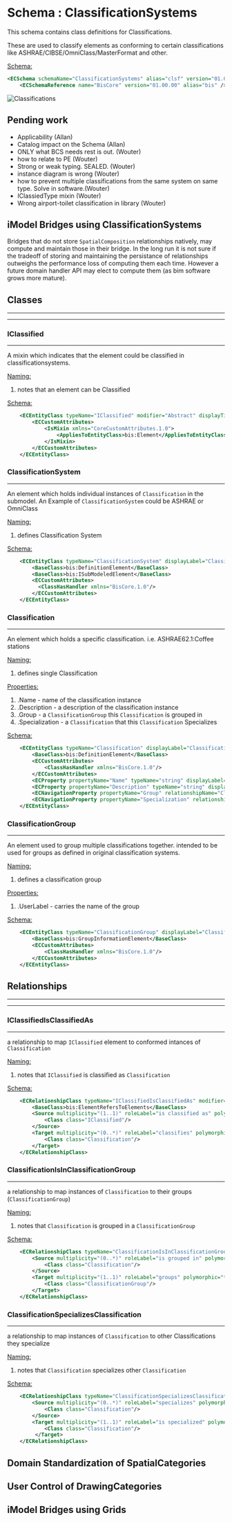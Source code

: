 # Schema : ClassificationSystems

This schema contains class definitions for Classifications.

These are used to classify elements as conforming to certain classifications like ASHRAE/CIBSE/OmniClass/MasterFormat and other.

<u>Schema:</u>

```xml
<ECSchema schemaName="ClassificationSystems" alias="clsf" version="01.00.00" xmlns="http://www.bentley.com/schemas/Bentley.ECXML.3.1">
    <ECSchemaReference name="BisCore" version="01.00.00" alias="bis" />
```

![Classifications](./media/Classification-Systems.png)


## Pending work
- Applicability (Allan)
- Catalog impact on the Schema (Allan)
- ONLY what BCS needs rest is out. (Wouter)
- how to relate to PE (Wouter)
- Strong or weak typing. SEALED. (Wouter)
- instance diagram is wrong (Wouter)
- how to prevent multiple classifications from the same system on same type. Solve in software.(Wouter)
- IClassiedType mixin (Wouter)
- Wrong airport-toilet classification in library (Wouter)

## iModel Bridges using ClassificationSystems

Bridges that do not store `SpatialComposition` relationships natively, may compute and maintain those in their bridge. In the long run it is not sure if the tradeoff of storing and maintaining the persistance of relationships outweighs the performance loss of computing them each time. However a future domain handler API may elect to compute them (as bim software grows more mature).

## Classes

---

---

### IClassified

---

A mixin which indicates that the element could be classified in classificationsystems.

<u>Naming:</u>

1.  notes that an element can be Classified

<u>Schema:</u>

```xml
    <ECEntityClass typeName="IClassified" modifier="Abstract" displayTitle="IClassifiedElement" Description="An interface that indicates that an element could be classified by classification(s)">
        <ECCustomAttributes>
            <IsMixin xmlns="CoreCustomAttributes.1.0">
                <AppliesToEntityClass>bis:Element</AppliesToEntityClass>
            </IsMixin>
        </ECCustomAttributes>
    </ECEntityClass>
```

### ClassificationSystem

---

An element which holds individual instances of `Classification` in the submodel. An Example of `ClassificationSystem` could be ASHRAE or OmniClass

<u>Naming:</u>

1.  defines Classification System

<u>Schema:</u>

```xml
    <ECEntityClass typeName="ClassificationSystem" displayLabel="ClassificationSystem">
        <BaseClass>bis:DefinitionElement</BaseClass>
        <BaseClass>bis:ISubModeledElement</BaseClass>
        <ECCustomAttributes>
          <ClassHasHandler xmlns="BisCore.1.0"/>
        </ECCustomAttributes>
    </ECEntityClass>
```

### Classification

---

An element which holds a specific classification. i.e. ASHRAE62.1:Coffee stations

<u>Naming:</u>

1.  defines single Classification

<u>Properties:</u>

1.  .Name - name of the classification instance
2.  .Description - a description of the classification instance
3.  .Group - a `ClassificationGroup` this `Classification` is grouped in
4.  .Specialization - a `Classification` that this `Classification` Specializes

<u>Schema:</u>

```xml
    <ECEntityClass typeName="Classification" displayLabel="ClassificationSystem ClassDefinition" description="The ClassDefinition used to store classificationSystem data.">
        <BaseClass>bis:DefinitionElement</BaseClass>
        <ECCustomAttributes>
            <ClassHasHandler xmlns="BisCore.1.0"/>
        </ECCustomAttributes>
        <ECProperty propertyName="Name" typeName="string" displayLabel="Name"/>
        <ECProperty propertyName="Description" typeName="string" displayLabel="Description"/>
        <ECNavigationProperty propertyName="Group" relationshipName="ClassificationIsInClassificationGroup" direction="Forward" description="Group this definition belong to" />
        <ECNavigationProperty propertyName="Specialization" relationshipName="ClassificationSpecializesClassification" direction="Forward" description="Classification this Specializes in" />
    </ECEntityClass>
```

### ClassificationGroup

---

An element used to group multiple classifications together. intended to be used for groups as defined in original classification systems.

<u>Naming:</u>

1.  defines a classification group

<u>Properties:</u>

1.  .UserLabel - carries the name of the group

<u>Schema:</u>

```xml
    <ECEntityClass typeName="ClassificationGroup" displayLabel="ClassificationSystem ClassDefinition group" description="The ClassDefinition group element">
        <BaseClass>bis:GroupInformationElement</BaseClass>
        <ECCustomAttributes>
            <ClassHasHandler xmlns="BisCore.1.0"/>
        </ECCustomAttributes>
    </ECEntityClass>
```

## Relationships

---

---

### IClassifiedIsClassifiedAs

---

a relationship to map `IClassified` element to conformed intances of `Classification`

<u>Naming:</u>

1.  notes that `IClassified` is classified as `Classification`

<u>Schema:</u>

```xml
    <ECRelationshipClass typeName="IClassifiedIsClassifiedAs" modifier="None" strength="referencing" description="a relationship to map IClassified to Classifications">
        <BaseClass>bis:ElementRefersToElements</BaseClass>
        <Source multiplicity="(1..1)" roleLabel="is classified as" polymorphic="true">
            <Class class="IClassified"/>
        </Source>
        <Target multiplicity="(0..*)" roleLabel="classifies" polymorphic="true">
            <Class class="Classification"/>
        </Target>
    </ECRelationshipClass>
```

### ClassificationIsInClassificationGroup

---

a relationship to map instances of `Classification` to their groups (`ClassificationGroup`)

<u>Naming:</u>

1.  notes that `Classification` is grouped in a `ClassificationGroup`

<u>Schema:</u>

```xml
    <ECRelationshipClass typeName="ClassificationIsInClassificationGroup" modifier="None" strength="referencing" description="a relationship to map Classification to its' group">
        <Source multiplicity="(0..*)" roleLabel="is grouped in" polymorphic="true">
            <Class class="Classification"/>
        </Source>
        <Target multiplicity="(1..1)" roleLabel="groups" polymorphic="true">
            <Class class="ClassificationGroup"/>
        </Target>
    </ECRelationshipClass>
```

### ClassificationSpecializesClassification

---

a relationship to map instances of `Classification` to other Classifications they specialize

<u>Naming:</u>

1.  notes that `Classification` specializes other `Classification`

<u>Schema:</u>

```xml
    <ECRelationshipClass typeName="ClassificationSpecializesClassification" modifier="None" strength="referencing" description="a relationship">
        <Source multiplicity="(0..*)" roleLabel="specializes" polymorphic="true">
            <Class class="Classification"/>
        </Source>
        <Target multiplicity="(1..1)" roleLabel="is specialized" polymorphic="true">
            <Class class="Classification"/>
         </Target>
    </ECRelationshipClass>
```

## Domain Standardization of SpatialCategories

## User Control of DrawingCategories

## iModel Bridges using Grids
